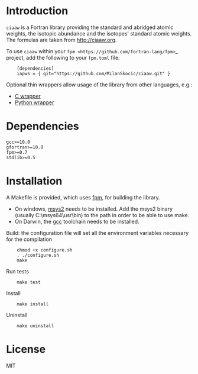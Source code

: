 # Introduction

`ciaaw` is a  Fortran library providing the standard and abridged atomic weights, 
the isotopic abundance and the isotopes' standard atomic weights.
The formulas are taken from http://ciaaw.org. 

To use `ciaaw` within your `fpm <https://github.com/fortran-lang/fpm>`_ project,
add the following to your `fpm.toml` file:

```
    [dependencies]
    iapws = { git="https://github.com/MilanSkocic/ciaaw.git" }
```

Optional thin wrappers allow usage of the library from other languages, e.g.:

* [C wrapper](https://github.com/MilanSkocic/ciaaw-capi)
* [Python wrapper](https://github.com/MilanSkocic/ciaaw-py)

# Dependencies

```
gcc>=10.0
gfortran>=10.0
fpm>=0.7
stdlib>=0.5
```

# Installation

A Makefile is provided, which uses [fpm](https://fpm.fortran-lang.org), for building the library.

* On windows, [msys2](https://www.msys2.org) needs to be installed. 
  Add the msys2 binary (usually C:\\msys64\\usr\\bin) to the path in order to be able to use make.
* On Darwin, the [gcc](https://formulae.brew.sh/formula/gcc) toolchain needs to be installed.

Build: the configuration file will set all the environment variables necessary for the compilation

```
    chmod +x configure.sh
    . ./configure.sh
    make
```

Run tests

```
    make test
```


Install

```
    make install
```

Uninstall

```
    make uninstall
```




# License

MIT
